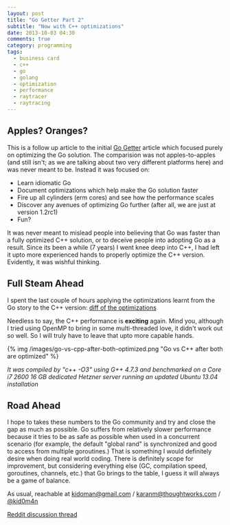 ```yaml
---
layout: post
title: "Go Getter Part 2"
subtitle: "Now with C++ optimizations"
date: 2013-10-03 04:30
comments: true
category: programming
tags:
  - business card
  - c++
  - go
  - golang
  - optimization
  - performance
  - raytracer
  - raytracing
---
```


Apples? Oranges?
---

This is a follow up article to the initial [Go Getter](https://kidoman.com/programming/go-getter.html) article which focused purely on optimizing the Go solution. The comparision was not apples-to-apples (and still isn't; as we are talking about two very different platforms here) and was never meant to be. Instead it was focused on:

* Learn idiomatic Go
* Document optimizations which help make the Go solution faster
* Fire up all cylinders (erm cores) and see how the performance scales
* Discover any avenues of optimizing Go further (after all, we are just at version 1.2rc1)
* Fun?

It was never meant to mislead people into believing that Go was faster than a fully optimized C++ solution, or to deceive people into adopting Go as a result. Since its been a while (7 years) I went knee deep into C++, I had left it upto more experienced hands to properly optimize the C++ version. Evidently, it was wishful thinking.

Full Steam Ahead
---

I spent the last couple of hours applying the optimizations learnt from the Go story to the C++ version: [diff of the optimizations](https://github.com/kid0m4n/rays/compare/bbb8395aa999883a595267fd0230087b1ddf646c...940c91f601ef840e6d75ddf272ab6cd3eb8d5531)

Needless to say, the C++ performance is **exciting** again. Mind you, although I tried using OpenMP to bring in some multi-threaded love, it didn't work out so well. So I will truly have to leave that upto more capable hands.

{% img /images/go-vs-cpp-after-both-optimized.png "Go vs C++ after both are optimized" %}

*It was compiled by "c++ -O3" using G++ 4.7.3 and benchmarked on a Core i7 2600 16 GB dedicated Hetzner server running an updated Ubuntu 13.04 installation*

Road Ahead
---

I hope to takes these numbers to the Go community and try and close the gap as much as possible. Go suffers from relatively slower performance because it tries to be as safe as possible when used in a concurrent scenario (for example, the default "global rand" is synchronized and good to access from multiple goroutines.) That is something I would definitely desire when doing real world coding. There is definitely scope for improvement, but considering everything else (GC, compilation speed, goroutines, channels, etc.) that Go brings to the table, I guess it will always be a game of balance.

As usual, reachable at kidoman@gmail.com / karanm@thoughtworks.com / [@kid0m4n](https://twitter.com/kid0m4n)

[Reddit discussion thread](http://www.reddit.com/r/golang/comments/1nlgbq/business_card_ray_tracer_go_faster_than_c/)

